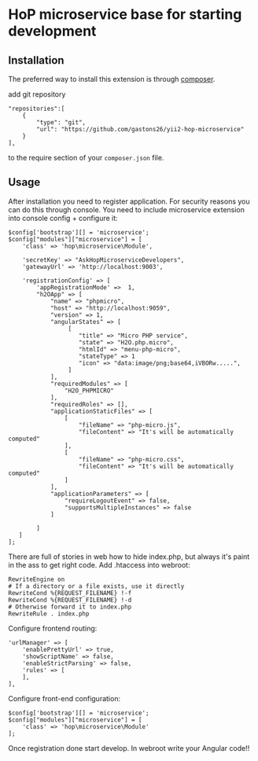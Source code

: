 HoP microservice base for starting development
==============================================

Installation
------------

The preferred way to install this extension is through [composer](http://getcomposer.org/download/).

add git repository

```
"repositories":[
    {
        "type": "git",
        "url": "https://github.com/gastons26/yii2-hop-microservice"
    }
],
```


to the require section of your `composer.json` file.


Usage
-----

After installation you need to register application. For security reasons you can do this through console.
You need to include microservice extension into console config + configure it:

```
$config['bootstrap'][] = 'microservice';
$config["modules"]["microservice"] = [
    'class' => 'hop\microservice\Module',

    'secretKey' => "AskHopMicroserviceDevelopers",
    'gatewayUrl' => 'http://localhost:9003',

    'registrationConfig' => [
        'appRegistrationMode' =>  1,
        "h2OApp" => [
            "name" => "phpmicro",
            "host" => "http://localhost:9059",
            "version" => 1,
            "angularStates" => [
                 [
                    "title" => "Micro PHP service",
                    "state" => "H2O.php.micro",
                    "htmlId" => "menu-php-micro",
                    "stateType" => 1
                    "icon" => "data:image/png;base64,iVBORw.....",
                 ]
            ],
            "requiredModules" => [
                "H2O_PHPMICRO"
            ],
            "requiredRoles" => [],
            "applicationStaticFiles" => [
                [
                    "fileName" => "php-micro.js",
                    "fileContent" => "It's will be automatically computed"
                ],
                [
                    "fileName" => "php-micro.css",
                    "fileContent" => "It's will be automatically computed"
                ]
            ],
            "applicationParameters" => [
                "requireLogoutEvent" => false,
                "supportsMultipleInstances" => false
            ]

        ]
   ]
];
```

There are full of stories in web how to hide index.php, but always it's paint in the ass to get right code.
Add .htaccess into webroot:
```
RewriteEngine on
# If a directory or a file exists, use it directly
RewriteCond %{REQUEST_FILENAME} !-f
RewriteCond %{REQUEST_FILENAME} !-d
# Otherwise forward it to index.php
RewriteRule . index.php
```

Configure frontend routing:
```
'urlManager' => [
    'enablePrettyUrl' => true,
    'showScriptName' => false,
    'enableStrictParsing' => false,
    'rules' => [
    ],
],
```

Configure front-end configuration:
```
$config['bootstrap'][] = 'microservice';
$config["modules"]["microservice"] = [
    'class' => 'hop\microservice\Module'
];
```

Once registration done start develop. In webroot write your Angular code!!